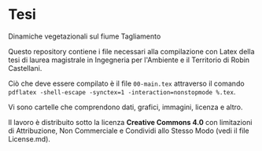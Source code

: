 # Tesi
Dinamiche vegetazionali sul fiume Tagliamento

Questo repository contiene i file necessari alla compilazione con Latex
della tesi di laurea magistrale in Ingegneria per l'Ambiente e il Territorio
di Robin Castellani.

Ciò che deve essere compilato è il file `00-main.tex` attraverso il comando `pdflatex -shell-escape -synctex=1 -interaction=nonstopmode %.tex`.

Vi sono cartelle che comprendono dati, grafici, immagini, licenza e altro.

Il lavoro è distribuito sotto la licenza **Creative Commons 4.0** con limitazioni
di Attribuzione, Non Commerciale e Condividi allo Stesso Modo 
(vedi il file License.md).
